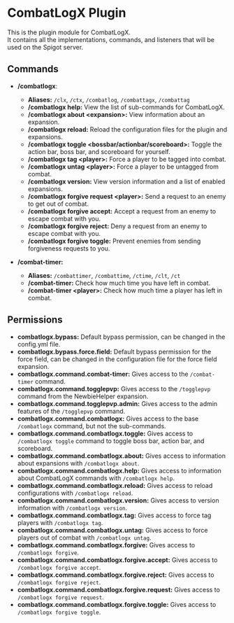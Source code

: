 # CombatLogX Plugin

This is the plugin module for CombatLogX.  
It contains all the implementations, commands, and listeners that will be used on the Spigot server.

## Commands

- **/combatlogx**:
    - **Aliases:** `/clx`, `/ctx`, `/combatlog`, `/combattagx`, `/combattag`
    - **/combatlogx help:** View the list of sub-commands for CombatLogX.
    - **/combatlogx about &lt;expansion&gt;:** View information about an expansion.
    - **/combatlogx reload:** Reload the configuration files for the plugin and expansions.
    - **/combatlogx toggle &lt;bossbar/actionbar/scoreboard&gt;:** Toggle the action bar, boss bar, and scoreboard for
      yourself.
    - **/combatlogx tag &lt;player&gt;:** Force a player to be tagged into combat.
    - **/combatlogx untag &lt;player&gt;:** Force a player to be untagged from combat.
    - **/combatlogx version:** View version information and a list of enabled expansions.
    - **/combatlogx forgive request &lt;player&gt;:** Send a request to an enemy to get out of combat.
    - **/combatlogx forgive accept:** Accept a request from an enemy to escape combat with you.
    - **/combatlogx forgive reject:** Deny a request from an enemy to escape combat with you.
    - **/combatlogx forgive toggle:** Prevent enemies from sending forgiveness requests to you.

- **/combat-timer:**
    - **Aliases:** `/combattimer`, `/combattime`, `/ctime`, `/clt`, `/ct`
    - **/combat-timer:** Check how much time you have left in combat.
    - **/combat-timer &lt;player&gt;:** Check how much time a player has left in combat.

## Permissions

- **combatlogx.bypass:** Default bypass permission, can be changed in the config.yml file.
- **combatlogx.bypass.force.field:** Default bypass permission for the force field, can be changed in the configuration
  file for the force field expansion.
- **combatlogx.command.combat-timer:** Gives access to the `/combat-timer` command.
- **combatlogx.command.togglepvp:** Gives access to the `/togglepvp` command from the NewbieHelper expansion.
- **combatlogx.command.togglepvp.admin:** Gives access to the admin features of the `/togglepvp` command.
- **combatlogx.command.combatlogx:** Gives access to the base `/combatlogx` command, but not the sub-commands.
- **combatlogx.command.combatlogx.toggle:** Gives access to `/combatlogx toggle` command to toggle boss bar, action bar,
  and scoreboard.
- **combatlogx.command.combatlogx.about:** Gives access to information about expansions with `/combatlogx about`.
- **combatlogx.command.combatlogx.help:** Gives access to information about CombatLogX commands with
  `/combatlogx help`.
- **combatlogx.command.combatlogx.reload:** Gives access to reload configurations with `/combatlogx reload`.
- **combatlogx.command.combatlogx.version:** Gives access to version information with `/combatlogx version`.
- **combatlogx.command.combatlogx.tag:** Gives access to force tag players with `/combatlogx tag`.
- **combatlogx.command.combatlogx.untag:** Gives access to force players out of combat with `/combatlogx untag`.
- **combatlogx.command.combatlogx.forgive:** Gives access to `/combatlogx forgive`.
- **combatlogx.command.combatlogx.forgive.accept:** Gives access to `/combatlogx forgive accept`.
- **combatlogx.command.combatlogx.forgive.reject:** Gives access to `/combatlogx forgive reject`.
- **combatlogx.command.combatlogx.forgive.request:** Gives access to `/combatlogx forgive request`.
- **combatlogx.command.combatlogx.forgive.toggle:** Gives access to `/combatlogx forgive toggle`.
